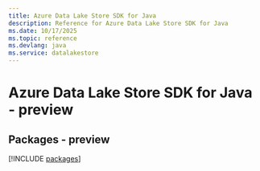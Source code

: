 ```yaml
---
title: Azure Data Lake Store SDK for Java
description: Reference for Azure Data Lake Store SDK for Java
ms.date: 10/17/2025
ms.topic: reference
ms.devlang: java
ms.service: datalakestore
---
```

# Azure Data Lake Store SDK for Java - preview
## Packages - preview
[!INCLUDE [packages](data-lake-store-index.md)]